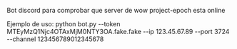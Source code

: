 Bot discord para comprobar que server de wow project-epoch esta online

Ejemplo de uso:
python bot.py --token MTEyMzQ1Njc4OTAxMjM0NTY3OA.fake.fake --ip 123.45.67.89 --port 3724 --channel 123456789012345678
